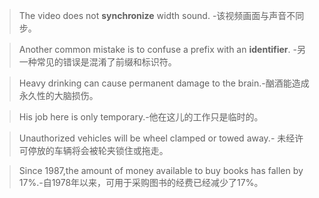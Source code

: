 > The video does not **synchronize** width sound. -该视频画面与声音不同步。

> Another common mistake is to confuse a prefix with an **identifier**. -另一种常见的错误是混淆了前缀和标识符。

> Heavy drinking can cause permanent damage to the brain.-酗酒能造成永久性的大脑损伤。

> His job here is only temporary.-他在这儿的工作只是临时的。

> Unauthorized vehicles will be wheel clamped or towed away.- 未经许可停放的车辆将会被轮夹锁住或拖走。

> Since 1987,the amount of money available to buy books has fallen by 17%.-自1978年以来，可用于采购图书的经费已经减少了17%。 